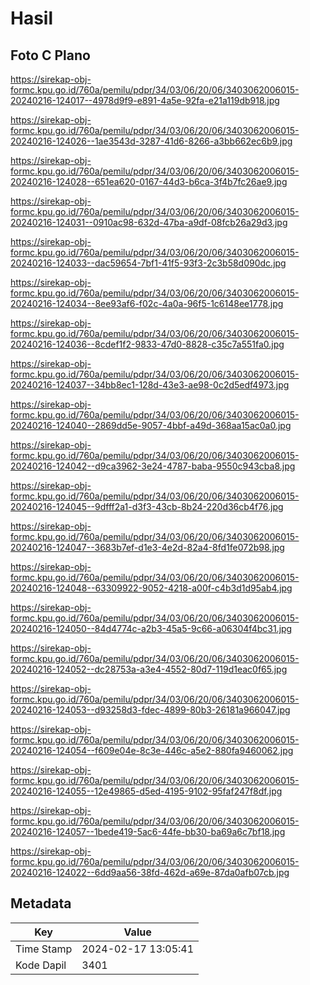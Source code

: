 # Hasil

## Foto C Plano

https://sirekap-obj-formc.kpu.go.id/760a/pemilu/pdpr/34/03/06/20/06/3403062006015-20240216-124017--4978d9f9-e891-4a5e-92fa-e21a119db918.jpg

https://sirekap-obj-formc.kpu.go.id/760a/pemilu/pdpr/34/03/06/20/06/3403062006015-20240216-124026--1ae3543d-3287-41d6-8266-a3bb662ec6b9.jpg

https://sirekap-obj-formc.kpu.go.id/760a/pemilu/pdpr/34/03/06/20/06/3403062006015-20240216-124028--651ea620-0167-44d3-b6ca-3f4b7fc26ae9.jpg

https://sirekap-obj-formc.kpu.go.id/760a/pemilu/pdpr/34/03/06/20/06/3403062006015-20240216-124031--0910ac98-632d-47ba-a9df-08fcb26a29d3.jpg

https://sirekap-obj-formc.kpu.go.id/760a/pemilu/pdpr/34/03/06/20/06/3403062006015-20240216-124033--dac59654-7bf1-41f5-93f3-2c3b58d090dc.jpg

https://sirekap-obj-formc.kpu.go.id/760a/pemilu/pdpr/34/03/06/20/06/3403062006015-20240216-124034--8ee93af6-f02c-4a0a-96f5-1c6148ee1778.jpg

https://sirekap-obj-formc.kpu.go.id/760a/pemilu/pdpr/34/03/06/20/06/3403062006015-20240216-124036--8cdef1f2-9833-47d0-8828-c35c7a551fa0.jpg

https://sirekap-obj-formc.kpu.go.id/760a/pemilu/pdpr/34/03/06/20/06/3403062006015-20240216-124037--34bb8ec1-128d-43e3-ae98-0c2d5edf4973.jpg

https://sirekap-obj-formc.kpu.go.id/760a/pemilu/pdpr/34/03/06/20/06/3403062006015-20240216-124040--2869dd5e-9057-4bbf-a49d-368aa15ac0a0.jpg

https://sirekap-obj-formc.kpu.go.id/760a/pemilu/pdpr/34/03/06/20/06/3403062006015-20240216-124042--d9ca3962-3e24-4787-baba-9550c943cba8.jpg

https://sirekap-obj-formc.kpu.go.id/760a/pemilu/pdpr/34/03/06/20/06/3403062006015-20240216-124045--9dfff2a1-d3f3-43cb-8b24-220d36cb4f76.jpg

https://sirekap-obj-formc.kpu.go.id/760a/pemilu/pdpr/34/03/06/20/06/3403062006015-20240216-124047--3683b7ef-d1e3-4e2d-82a4-8fd1fe072b98.jpg

https://sirekap-obj-formc.kpu.go.id/760a/pemilu/pdpr/34/03/06/20/06/3403062006015-20240216-124048--63309922-9052-4218-a00f-c4b3d1d95ab4.jpg

https://sirekap-obj-formc.kpu.go.id/760a/pemilu/pdpr/34/03/06/20/06/3403062006015-20240216-124050--84d4774c-a2b3-45a5-9c66-a06304f4bc31.jpg

https://sirekap-obj-formc.kpu.go.id/760a/pemilu/pdpr/34/03/06/20/06/3403062006015-20240216-124052--dc28753a-a3e4-4552-80d7-119d1eac0f65.jpg

https://sirekap-obj-formc.kpu.go.id/760a/pemilu/pdpr/34/03/06/20/06/3403062006015-20240216-124053--d93258d3-fdec-4899-80b3-26181a966047.jpg

https://sirekap-obj-formc.kpu.go.id/760a/pemilu/pdpr/34/03/06/20/06/3403062006015-20240216-124054--f609e04e-8c3e-446c-a5e2-880fa9460062.jpg

https://sirekap-obj-formc.kpu.go.id/760a/pemilu/pdpr/34/03/06/20/06/3403062006015-20240216-124055--12e49865-d5ed-4195-9102-95faf247f8df.jpg

https://sirekap-obj-formc.kpu.go.id/760a/pemilu/pdpr/34/03/06/20/06/3403062006015-20240216-124057--1bede419-5ac6-44fe-bb30-ba69a6c7bf18.jpg

https://sirekap-obj-formc.kpu.go.id/760a/pemilu/pdpr/34/03/06/20/06/3403062006015-20240216-124022--6dd9aa56-38fd-462d-a69e-87da0afb07cb.jpg


## Metadata

| Key        | Value               |
| ---------- | ------------------- |
| Time Stamp | 2024-02-17 13:05:41 |
| Kode Dapil | 3401                |



